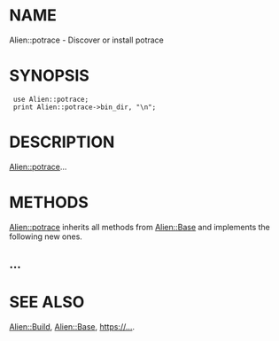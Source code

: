 # NAME

Alien::potrace - Discover or install potrace

# SYNOPSIS

     use Alien::potrace;
     print Alien::potrace->bin_dir, "\n";
    

# DESCRIPTION

[Alien::potrace](https://metacpan.org/pod/Alien%3A%3Apotrace)...

# METHODS

[Alien::potrace](https://metacpan.org/pod/Alien%3A%3Apotrace) inherits all methods from
[Alien::Base](https://metacpan.org/pod/Alien%3A%3ABase) and implements the following new ones.

## ...

# SEE ALSO

[Alien::Build](https://metacpan.org/pod/Alien%3A%3ABuild), [Alien::Base](https://metacpan.org/pod/Alien%3A%3ABase), [https://...](https://...).
